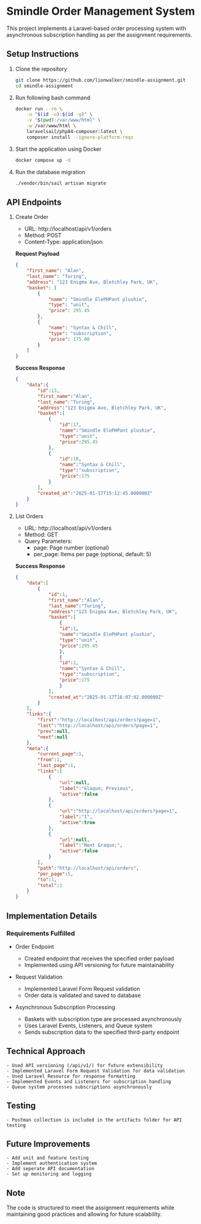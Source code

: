 # Smindle Order Management System

This project implements a Laravel-based order processing system with asynchronous subscription handling as per the assignment requirements.

## Setup Instructions

1. Clone the repository

    ``` bash
    git clone https://github.com/lionwalker/smindle-assignment.git
    cd smindle-assignment
    ```

2. Run following bash command

    ``` bash
    docker run --rm \
        -u "$(id -u):$(id -g)" \
        -v "$(pwd):/var/www/html" \
        -w /var/www/html \
        laravelsail/php84-composer:latest \
        composer install --ignore-platform-reqs
    ```

3. Start the application using Docker

    ``` bash
    docker compose up -d
    ```

4. Run the database migration

    ``` bash
    ./vendor/bin/sail artisan migrate
    ```

## API Endpoints

1. Create Order
    - URL: http://localhost/api/v1/orders
    - Method: POST
    - Content-Type: application/json

    **Request Payload**

    ``` json
    {
        "first_name": "Alan",
        "last_name": "Turing",
        "address": "123 Enigma Ave, Bletchley Park, UK",
        "basket": [
            {
                "name": "Smindle ElePHPant plushie",
                "type": "unit",
                "price": 295.45
            },
            {
                "name": "Syntax & Chill",
                "type": "subscription",
                "price": 175.00
            }
        ]
    }
    ```

    **Success Response**

    ``` json
    {
        "data":{
            "id":13,
            "first_name":"Alan",
            "last_name":"Turing",
            "address":"123 Enigma Ave, Bletchley Park, UK",
            "basket":[
                {
                    "id":17,
                    "name":"Smindle ElePHPant plushie",
                    "type":"unit",
                    "price":295.45
                },
                {
                    "id":18,
                    "name":"Syntax & Chill",
                    "type":"subscription",
                    "price":175
                }
            ],
            "created_at":"2025-01-17T15:12:45.000000Z"
        }
    }
    ```
2. List Orders
    - URL: http://localhost/api/v1/orders
    - Method: GET
    - Query Parameters:
        - page: Page number (optional)
        - per_page: Items per page (optional, default: 5)

    **Success Response**

    ``` json
    {
        "data":[
            {
                "id":1,
                "first_name":"Alan",
                "last_name":"Turing",
                "address":"123 Enigma Ave, Bletchley Park, UK",
                "basket":[
                    {
                    "id":1,
                    "name":"Smindle ElePHPant plushie",
                    "type":"unit",
                    "price":295.45
                    },
                    {
                    "id":2,
                    "name":"Syntax & Chill",
                    "type":"subscription",
                    "price":175
                    }
                ],
                "created_at":"2025-01-17T16:07:02.000000Z"
            }
        ],
        "links":{
            "first":"http://localhost/api/orders?page=1",
            "last":"http://localhost/api/orders?page=1",
            "prev":null,
            "next":null
        },
        "meta":{
            "current_page":1,
            "from":1,
            "last_page":1,
            "links":[
                {
                    "url":null,
                    "label":"&laquo; Previous",
                    "active":false
                },
                {
                    "url":"http://localhost/api/orders?page=1",
                    "label":"1",
                    "active":true
                },
                {
                    "url":null,
                    "label":"Next &raquo;",
                    "active":false
                }
            ],
            "path":"http://localhost/api/orders",
            "per_page":5,
            "to":1,
            "total":1
        }
    }
    ```

## Implementation Details

### Requirements Fulfilled

- Order Endpoint
    - Created endpoint that receives the specified order payload
    - Implemented using API versioning for future maintainability

- Request Validation
    - Implemented Laravel Form Request validation
    - Order data is validated and saved to database

- Asynchronous Subscription Processing
    - Baskets with subscription type are processed asynchronously
    - Uses Laravel Events, Listeners, and Queue system
    - Sends subscription data to the specified third-party endpoint

## Technical Approach

    - Used API versioning (/api/v1/) for future extensibility
    - Implemented Laravel Form Request Validation for data validation
    - Used Laravel Resource for response formatting
    - Implemented Events and Listeners for subscription handling
    - Queue system processes subscriptions asynchronously

## Testing

    - Postman collection is included in the artifacts folder for API testing

## Future Improvements

    - Add unit and feature testing
    - Implement authentication system
    - Add seperate API documentation
    - Set up monitoring and logging

## Note

The code is structured to meet the assignment requirements while maintaining good practices and allowing for future scalability.